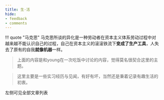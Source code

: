 ```yaml
---
title: 生·活
hide:
- feedback
- comments
---
```




!!! quote "马克思"
	马克思所谈的异化是一种劳动者在资本主义体系劳动过程中对越来越不能认识自己的过程，自己在资本主义的滚滚铁流下**变成了生产工具**，人失去了原有的自我**就像机器**一样。

> 上面的内容是和young在一次吃饭中讨论的内容，觉得莫名很契合这里的主题。

> 这里主要是一些实习经历与见闻，有好有坏，当然还是秉着记录有趣生活的初衷。

左侧可见全部文章列表



